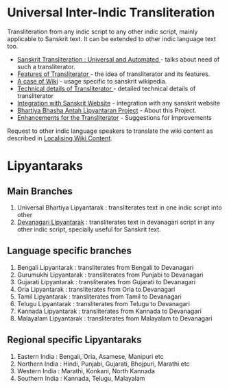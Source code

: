 # Universal Inter-Indic Transliteration #

Transliteration from any indic script to any other indic script, mainly applicable to Sanskrit text. It can be extended to other indic language text too.
  * [Sanskrit Transliteration : Universal and Automated ](http://evichar.blogspot.in/2012/02/blog-post.html) - talks about need of such a transliterator.
  * [Features of Transliterator ](http://evichar.blogspot.in/2012/02/blog-post_09.html) - the idea of transliterator and its features.
  * [A case of Wiki](http://evichar.blogspot.in/2012/02/blog-post_14.html) - usage specific to sanskrit wikipedia.
  * [Technical details of Transliterator ](http://evichar.blogspot.in/2012/02/blog-post_414.html) - detailed technical details of transliterator
  * [Integration with Sanskrit Website](http://evichar.blogspot.in/2012/02/sanskrit-transliteration-sanskrit.html) - integration with any sanskrit website
  * [Bhartiya Bhasha Antah Lipyantaran Project](http://evichar.blogspot.in/2012/03/blog-post.html) - About this Project.
  * [Enhancements for the Transliterator](http://evichar.blogspot.in/2012/03/blog-post_05.html) - Suggestions for Improvements

Request to other indic language speakers to translate the wiki content as described in [Localising Wiki Content](http://code.google.com/p/support/wiki/WikiSyntax#Localizing_Wiki_Content).

# Lipyantaraks #

## Main Branches ##
  1. Universal Bhartiya Lipyantarak : transliterates text in one indic script into other
  1. [Devanagari Lipyantarak](Lipyantarak.md) : transliterates text in devanagari script in any other indic script, specially useful for Sanskrit text.

## Language specific branches ##
  1. Bengali Lipyantarak : transliterates from Bengali to Devanagari
  1. Gurumukhi Lipyantarak : transliterates from Punjabi to Devanagari
  1. Gujarati Lipyantarak : transliterates from Gujarati to Devanagari
  1. Oria Lipyantarak : transliterates from Oria to Devanagari
  1. Tamil Lipyantarak : transliterates from Tamil to Devanagari
  1. Telugu Lipyantarak : transliterates from Telugu to Devanagari
  1. Kannada Lipyantarak : transliterates from Kannada to Devanagari
  1. Malayalam Lipyantarak : transliterates from Malayalam to Devanagari

## Regional specific Lipyantaraks ##
  1. Eastern India : Bengali, Oria, Asamese, Manipuri etc
  1. Northern India : Hindi, Punjabi, Gujarati, Bhojpuri, Marathi etc
  1. Western India : Marathi, Konkani, North Kannada
  1. Southern India : Kannada, Telugu, Malayalam

